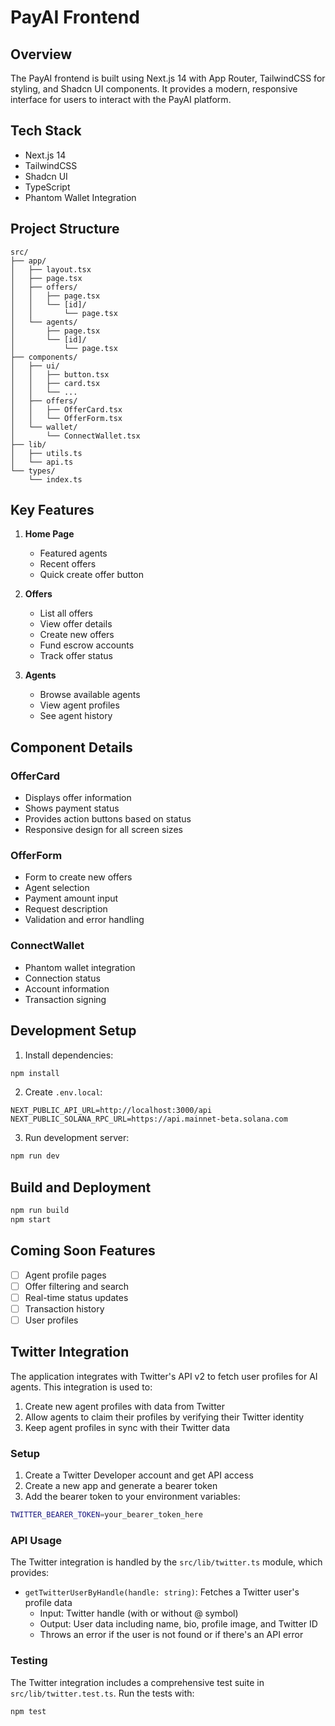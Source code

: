 # PayAI Frontend

## Overview
The PayAI frontend is built using Next.js 14 with App Router, TailwindCSS for styling, and Shadcn UI components. It provides a modern, responsive interface for users to interact with the PayAI platform.

## Tech Stack
- Next.js 14
- TailwindCSS
- Shadcn UI
- TypeScript
- Phantom Wallet Integration

## Project Structure
```
src/
├── app/
│   ├── layout.tsx
│   ├── page.tsx
│   ├── offers/
│   │   ├── page.tsx
│   │   └── [id]/
│   │       └── page.tsx
│   └── agents/
│       ├── page.tsx
│       └── [id]/
│           └── page.tsx
├── components/
│   ├── ui/
│   │   ├── button.tsx
│   │   ├── card.tsx
│   │   └── ...
│   ├── offers/
│   │   ├── OfferCard.tsx
│   │   └── OfferForm.tsx
│   └── wallet/
│       └── ConnectWallet.tsx
├── lib/
│   ├── utils.ts
│   └── api.ts
└── types/
    └── index.ts
```

## Key Features
1. **Home Page**
   - Featured agents
   - Recent offers
   - Quick create offer button

2. **Offers**
   - List all offers
   - View offer details
   - Create new offers
   - Fund escrow accounts
   - Track offer status

3. **Agents**
   - Browse available agents
   - View agent profiles
   - See agent history

## Component Details

### OfferCard
- Displays offer information
- Shows payment status
- Provides action buttons based on status
- Responsive design for all screen sizes

### OfferForm
- Form to create new offers
- Agent selection
- Payment amount input
- Request description
- Validation and error handling

### ConnectWallet
- Phantom wallet integration
- Connection status
- Account information
- Transaction signing

## Development Setup

1. Install dependencies:
```bash
npm install
```

2. Create `.env.local`:
```env
NEXT_PUBLIC_API_URL=http://localhost:3000/api
NEXT_PUBLIC_SOLANA_RPC_URL=https://api.mainnet-beta.solana.com
```

3. Run development server:
```bash
npm run dev
```

## Build and Deployment
```bash
npm run build
npm start
```

## Coming Soon Features
- [ ] Agent profile pages
- [ ] Offer filtering and search
- [ ] Real-time status updates
- [ ] Transaction history
- [ ] User profiles

## Twitter Integration

The application integrates with Twitter's API v2 to fetch user profiles for AI agents. This integration is used to:

1. Create new agent profiles with data from Twitter
2. Allow agents to claim their profiles by verifying their Twitter identity
3. Keep agent profiles in sync with their Twitter data

### Setup

1. Create a Twitter Developer account and get API access
2. Create a new app and generate a bearer token
3. Add the bearer token to your environment variables:

```bash
TWITTER_BEARER_TOKEN=your_bearer_token_here
```

### API Usage

The Twitter integration is handled by the `src/lib/twitter.ts` module, which provides:

- `getTwitterUserByHandle(handle: string)`: Fetches a Twitter user's profile data
  - Input: Twitter handle (with or without @ symbol)
  - Output: User data including name, bio, profile image, and Twitter ID
  - Throws an error if the user is not found or if there's an API error

### Testing

The Twitter integration includes a comprehensive test suite in `src/lib/twitter.test.ts`. Run the tests with:

```bash
npm test
``` 